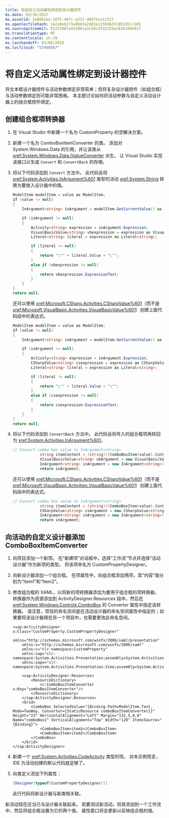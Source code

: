 ```yaml
---
title: 将自定义活动属性绑定到设计器控件
ms.date: 03/30/2017
ms.assetid: 2e8061ea-10f5-407c-a31f-d0d74ce12f27
ms.openlocfilehash: 142a9eb273a98d3a2d83a1239d6d7c891d5cc305
ms.sourcegitcommit: 5137208fa414d9ca3c58cdfd2155ac81bc89e917
ms.translationtype: MT
ms.contentlocale: zh-CN
ms.lasthandoff: 03/06/2019
ms.locfileid: "57468567"
---
```

# <a name="binding-a-custom-activity-property-to-a-designer-control"></a>将自定义活动属性绑定到设计器控件

将文本框设计器控件与活动参数绑定非常简单；但将复杂设计器控件（如组合框）与活动参数绑定则可能非常困难。 本主题讨论如何将活动参数与自定义活动设计器上的组合框控件绑定。

## <a name="creating-the-combo-box-item-converter"></a>创建组合框项转换器

1. 在 Visual Studio 中新建一个名为 CustomProperty 的空解决方案。

2. 新建一个名为 ComboBoxItemConverter 的类。 添加对 System.Windows.Data 的引用，并让该类从 <xref:System.Windows.Data.IValueConverter> 派生。 让 Visual Studio 实现该接口以生成 `Convert` 和 `ConvertBack` 的存根。

3. 将以下代码添加到 `Convert` 方法中。 此代码会将 <xref:System.Activities.InArgument%601> 类型的活动 <xref:System.String> 转换为要放入设计器中的值。

    ```csharp
    ModelItem modelItem = value as ModelItem;
    if (value != null)
    {
        InArgument<string> inArgument = modelItem.GetCurrentValue() as InArgument<string>;

        if (inArgument != null)
        {
            Activity<string> expression = inArgument.Expression;
            VisualBasicValue<string> vbexpression = expression as VisualBasicValue<string>;
            Literal<string> literal = expression as Literal<string>;

            if (literal != null)
            {
                return "\"" + literal.Value + "\"";
            }
            else if (vbexpression != null)
            {
                return vbexpression.ExpressionText;
            }
        }
    }
    return null;
    ```

     还可以使用 <xref:Microsoft.CSharp.Activities.CSharpValue%601>（而不是 <xref:Microsoft.VisualBasic.Activities.VisualBasicValue%601>）创建上面代码段中的表达式。

    ```csharp
    ModelItem modelItem = value as ModelItem;
    if (value != null)
    {
        InArgument<string> inArgument = modelItem.GetCurrentValue() as InArgument<string>;

        if (inArgument != null)
        {
            Activity<string> expression = inArgument.Expression;
            CSharpValue<string> csexpression = expression as CSharpValue<string>;
            Literal<string> literal = expression as Literal<string>;

            if (literal != null)
            {
                return "\"" + literal.Value + "\"";
            }
            else if (csexpression != null)
            {
                return csexpression.ExpressionText;
            }
        }
    }
    return null;
    ```

4. 将以下代码添加到 `ConvertBack` 方法中。 此代码会将传入的组合框项再转回为 <xref:System.Activities.InArgument%601>。

    ```csharp
    // Convert combo box value to InArgument<string>
                string itemContent = (string)((ComboBoxItem)value).Content;
                VisualBasicValue<string> vbArgument = new VisualBasicValue<string>(itemContent);
                InArgument<string> inArgument = new InArgument<string>(vbArgument);
                return inArgument;
    ```

     还可以使用 <xref:Microsoft.CSharp.Activities.CSharpValue%601>（而不是 <xref:Microsoft.VisualBasic.Activities.VisualBasicValue%601>）创建上面代码段中的表达式。

    ```csharp
    // Convert combo box value to InArgument<string>
                string itemContent = (string)((ComboBoxItem)value).Content;
                CSharpValue<string> csArgument = new CSharpValue<string>(itemContent);
                InArgument<string> inArgument = new InArgument<string>(csArgument);
                return inArgument;
    ```

## <a name="adding-the-comboboxitemconverter-to-the-custom-designer-of-an-activity"></a>向活动的自定义设计器添加 ComboBoxItemConverter

1. 向项目添加一个新项。 在“新建项”对话框中，选择“工作流”节点并选择“活动设计器”作为新项的类型。 将该项命名为 CustomPropertyDesigner。

2. 向新设计器添加一个组合框。 在项属性中，向组合框添加两项，其“内容”值分别为“Item1”和“Item2”。

3. 修改组合框的 XAML，以将新的项转换器添加为要用于组合框的项转换器。 转换器作为资源添加到 ActivityDesigner.Resources 段中，然后在 <xref:System.Windows.Controls.ComboBox> 的 Converter 属性中指定该转换器。 请注意，项目的命名空间是在活动设计器的命名空间属性中指定的；如果要将该设计器用在另一个项目中，也需要更改此命名空间。

    ```xaml
    <sap:ActivityDesigner x:Class="CustomProperty.CustomPropertyDesigner"
        xmlns="http://schemas.microsoft.com/winfx/2006/xaml/presentation"
        xmlns:x="http://schemas.microsoft.com/winfx/2006/xaml"
        xmlns:c="clr-namespace:CustomProperty"
        xmlns:sap="clr-namespace:System.Activities.Presentation;assembly=System.Activities.Presentation"
        xmlns:sapv="clr-namespace:System.Activities.Presentation.View;assembly=System.Activities.Presentation">

        <sap:ActivityDesigner.Resources>
            <ResourceDictionary>
                <c:ComboBoxItemConverter x:Key="comboBoxItemConverter"/>
            </ResourceDictionary>
        </sap:ActivityDesigner.Resources>
        <Grid>
            <ComboBox SelectedValue="{Binding Path=ModelItem.Text, Mode=TwoWay, Converter={StaticResource comboBoxItemConverter}}"  Height="23" HorizontalAlignment="Left" Margin="132,5,0,0" Name="comboBox1" VerticalAlignment="Top" Width="120" ItemsSource="{Binding}">
                <ComboBoxItem>item1</ComboBoxItem>
                <ComboBoxItem>item2</ComboBoxItem>
            </ComboBox>
        </Grid>
    </sap:ActivityDesigner>
    ```

4. 新建一个 <xref:System.Activities.CodeActivity> 类型的项。 对本示例而言，IDE 为活动创建的默认代码就足够了。

5. 向类定义添加下列属性：

    ```csharp
    [Designer(typeof(CustomPropertyDesigner))]
    ```

     此行代码将新设计器与新类相关联。

 新活动现在应当已与设计器关联起来。 若要测试新活动，将其添加到一个工作流中，然后将组合框设置为它的两个值。 属性窗口将会更新以反映组合框的值。
